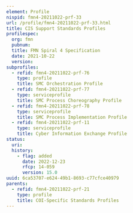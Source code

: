 ```yaml
---
element: Profile
nispid: fmn4-20211022-prf-33
url: /profile/fmn4-20211022-prf-33.html
title: CIS Support Standards Profiles
profilespec:
  org: fmn
  pubnum: 
  title: FMN Spiral 4 Specification
  date: 2021-10-22
  version: 
subprofiles:
  - refid: fmn4-20211022-prf-76
    type: profile
    title: SMC Orchestration Profile
  - refid: fmn4-20211022-prf-77
    type: serviceprofile
    title: SMC Process Choreography Profile
  - refid: fmn4-20211022-prf-78
    type: serviceprofile
    title: SMC Process Implementation Profile
  - refid: fmn4-20211022-prf-11
    type: serviceprofile
    title: Cyber Information Exchange Profile
status:
  uri: 
  history: 
    - flag: added
      date: 2022-12-23
      rfcp: 14-059
      version: 15.0
uuid: 6ca53707-e624-49b1-8693-c77cfce40979
parents:
  - refid: fmn4-20211022-prf-21
    type: profile
    title: COI-Specific Standards Profiles
---
```

